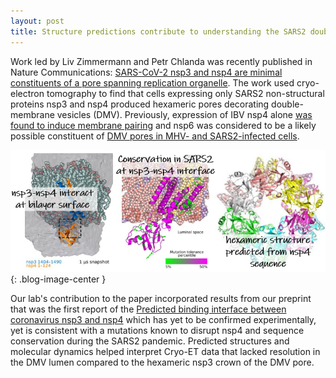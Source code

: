 ```yaml
---
layout: post
title: Structure predictions contribute to understanding the SARS2 double-membrane vesicle pore
---
```


Work led by Liv Zimmermann and Petr Chlanda was recently published in Nature Communications: [SARS-CoV-2 nsp3 and nsp4 are minimal constituents of a pore spanning replication organelle](https://www.nature.com/articles/s41467-023-43666-5). The work used cryo-electron tomography to find that cells expressing only SARS2 non-structural proteins nsp3 and nsp4 produced hexameric pores decorating double-membrane vesicles (DMV). Previously, expression of IBV nsp4 alone [was found to induce membrane pairing](https://www.mdpi.com/1999-4915/10/9/477) and nsp6 was considered to be a likely possible constituent of [DMV pores in MHV- and SARS2-infected cells](https://www.science.org/doi/10.1126/science.abd3629).

![Insights into nsp3-nsp4 interaction from structure prediction and MD](/img/nsp3_nsp4.png){: .blog-image-center }

Our lab's contribution to the paper incorporated results from our preprint that was the first report of the [Predicted binding interface between coronavirus nsp3 and nsp4](https://www.biorxiv.org/content/10.1101/2022.03.05.483145v1) which has yet to be confirmed experimentally, yet is consistent with a mutations known to disrupt nsp4 and sequence conservation during the SARS2 pandemic. Predicted structures and molecular dynamics helped interpret Cryo-ET data that lacked resolution in the DMV lumen compared to the hexameric nsp3 crown of the DMV pore.